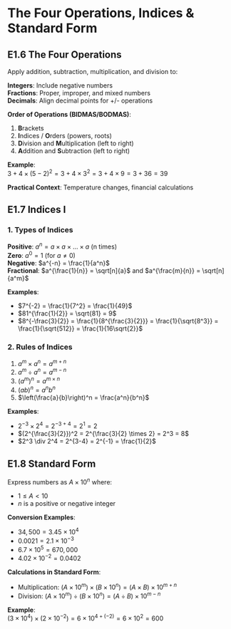 # The Four Operations, Indices & Standard Form

## E1.6 The Four Operations

Apply addition, subtraction, multiplication, and division to:

**Integers**: Include negative numbers  
**Fractions**: Proper, improper, and mixed numbers  
**Decimals**: Align decimal points for +/- operations

**Order of Operations (BIDMAS/BODMAS)**:
1. **B**rackets
2. **I**ndices / **O**rders (powers, roots)
3. **D**ivision and **M**ultiplication (left to right)
4. **A**ddition and **S**ubtraction (left to right)

**Example**:  
$3 + 4 \times (5 - 2)^2 = 3 + 4 \times 3^2 = 3 + 4 \times 9 = 3 + 36 = 39$

**Practical Context**: Temperature changes, financial calculations

## E1.7 Indices I

### 1. Types of Indices

**Positive**: $a^n = a \times a \times ... \times a$ (n times)  
**Zero**: $a^0 = 1$ (for $a \neq 0$)  
**Negative**: $a^{-n} = \frac{1}{a^n}$  
**Fractional**: $a^{\frac{1}{n}} = \sqrt[n]{a}$ and $a^{\frac{m}{n}} = \sqrt[n]{a^m}$

**Examples**:
- $7^{-2} = \frac{1}{7^2} = \frac{1}{49}$
- $81^{\frac{1}{2}} = \sqrt{81} = 9$
- $8^{-\frac{3}{2}} = \frac{1}{8^{\frac{3}{2}}} = \frac{1}{\sqrt{8^3}} = \frac{1}{\sqrt{512}} = \frac{1}{16\sqrt{2}}$

### 2. Rules of Indices

1. $a^m \times a^n = a^{m+n}$
2. $a^m \div a^n = a^{m-n}$
3. $(a^m)^n = a^{m \times n}$
4. $(ab)^n = a^n b^n$
5. $\left(\frac{a}{b}\right)^n = \frac{a^n}{b^n}$

**Examples**:
- $2^{-3} \times 2^4 = 2^{-3+4} = 2^1 = 2$
- $(2^{\frac{3}{2}})^2 = 2^{\frac{3}{2} \times 2} = 2^3 = 8$
- $2^3 \div 2^4 = 2^{3-4} = 2^{-1} = \frac{1}{2}$

## E1.8 Standard Form

Express numbers as $A \times 10^n$ where:
- $1 \leq A < 10$
- $n$ is a positive or negative integer

**Conversion Examples**:
- $34,500 = 3.45 \times 10^4$
- $0.0021 = 2.1 \times 10^{-3}$
- $6.7 \times 10^5 = 670,000$
- $4.02 \times 10^{-2} = 0.0402$

**Calculations in Standard Form**:
- Multiplication: $(A \times 10^m) \times (B \times 10^n) = (A \times B) \times 10^{m+n}$
- Division: $(A \times 10^m) \div (B \times 10^n) = (A \div B) \times 10^{m-n}$

**Example**:  
$(3 \times 10^4) \times (2 \times 10^{-2}) = 6 \times 10^{4+(-2)} = 6 \times 10^2 = 600$